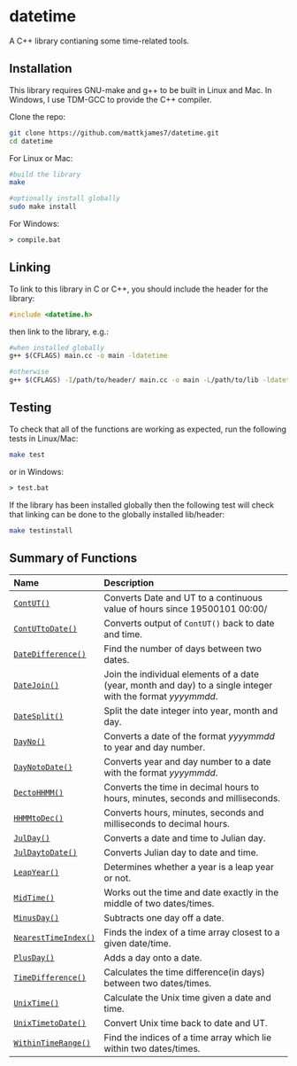 # datetime
A C++ library contianing some time-related tools.

## Installation

This library requires GNU-make and g++ to be built in Linux and Mac. In Windows, I use TDM-GCC to provide the C++ compiler.

Clone the repo:

```bash
git clone https://github.com/mattkjames7/datetime.git
cd datetime
```

For Linux or Mac:
```bash
#build the library
make

#optionally install globally
sudo make install
```

For Windows:
```cmd
> compile.bat
```

## Linking
 
To link to this library in C or C++, you should include the header for the library:
```cpp
#include <datetime.h>
```
then link to the library, e.g.:
```bash
#when installed globally
g++ $(CFLAGS) main.cc -o main -ldatetime

#otherwise
g++ $(CFLAGS) -I/path/to/header/ main.cc -o main -L/path/to/lib -ldatetime
```

## Testing

To check that all of the functions are working as expected, run the following tests in Linux/Mac:

```bash
make test
```
or in Windows:
```cmd
> test.bat
```

If the library has been installed globally then the following test will check that linking can be done to the globally installed lib/header:
```bash
make testinstall
```

## Summary of Functions

| Name | Description |
|:-----|:------------|
| [`ContUT()`](include/datetime.h#L34) | Converts Date and UT to a continuous value of hours since 19500101 00:00/ |
| [`ContUTtoDate()`](include/datetime.h#L51) | Converts output of `ContUT()` back to date and time. |
| [`DateDifference()`](include/datetime.h#L69) | Find the number of days between two dates. |
| [`DateJoin()`](include/datetime.h#L87) | Join the individual elements of a date (year, month and day) to a single integer with the format _yyyymmdd_. |
| [`DateSplit()`](include/datetime.h#L105) | Split the date integer into year, month and day. |
| [`DayNo()`](include/datetime.h#L123) | Converts a date of the format _yyyymmdd_ to year and day number. |
| [`DayNotoDate()`](include/datetime.h#L140) | Converts year and day number to a date with the format _yyyymmdd_. |
| [`DectoHHMM()`](include/datetime.h#L159) | Converts the time in decimal hours to hours, minutes, seconds and milliseconds. |
| [`HHMMtoDec()`](include/datetime.h#L177) | Converts hours, minutes, seconds and milliseconds to decimal hours. |
| [`JulDay()`](include/datetime.h#L193) | Converts a date and time to Julian day. |
| [`JulDaytoDate()`](include/datetime.h#L209) | Converts Julian day to date and time. |
| [`LeapYear()`](include/datetime.h#L224) | Determines whether a year is a leap year or not. |
| [`MidTime()`](include/datetime.h#L242) | Works out the time and date exactly in the middle of two dates/times. |
| [`MinusDay()`](include/datetime.h#L257) | Subtracts one day off a date. |
| [`NearestTimeIndex()`](include/datetime.h#L277) | Finds the index of a time array closest to a given date/time. |
| [`PlusDay()`](include/datetime.h#L292) | Adds a day onto a date. |
| [`TimeDifference()`](include/datetime.h#L310) | Calculates the time difference(in days) between two dates/times. |
| [`UnixTime()`](include/datetime.h#L329) | Calculate the Unix time given a date and time. |
| [`UnixTimetoDate()`](include/datetime.h#L346) | Convert Unix time back to date and UT. |
| [`WithinTimeRange()`](include/datetime.h#L369) | Find the indices of a time array which lie within two dates/times. |

